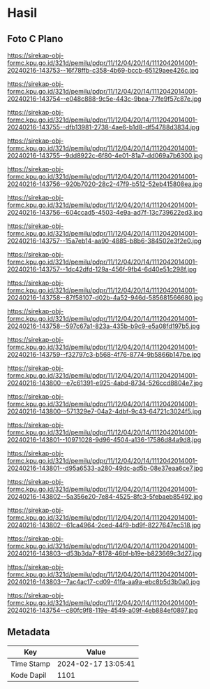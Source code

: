 # Hasil

## Foto C Plano

https://sirekap-obj-formc.kpu.go.id/321d/pemilu/pdpr/11/12/04/20/14/1112042014001-20240216-143753--16f78ffb-c358-4b69-bccb-65129aee426c.jpg

https://sirekap-obj-formc.kpu.go.id/321d/pemilu/pdpr/11/12/04/20/14/1112042014001-20240216-143754--e048c888-9c5e-443c-9bea-77fe9f57c87e.jpg

https://sirekap-obj-formc.kpu.go.id/321d/pemilu/pdpr/11/12/04/20/14/1112042014001-20240216-143755--dfb13981-2738-4ae6-b1d8-df54788d3834.jpg

https://sirekap-obj-formc.kpu.go.id/321d/pemilu/pdpr/11/12/04/20/14/1112042014001-20240216-143755--9dd8922c-6f80-4e01-81a7-dd069a7b6300.jpg

https://sirekap-obj-formc.kpu.go.id/321d/pemilu/pdpr/11/12/04/20/14/1112042014001-20240216-143756--920b7020-28c2-47f9-b512-52eb415808ea.jpg

https://sirekap-obj-formc.kpu.go.id/321d/pemilu/pdpr/11/12/04/20/14/1112042014001-20240216-143756--604ccad5-4503-4e9a-ad7f-13c739622ed3.jpg

https://sirekap-obj-formc.kpu.go.id/321d/pemilu/pdpr/11/12/04/20/14/1112042014001-20240216-143757--15a7eb14-aa90-4885-b8b6-384502e3f2e0.jpg

https://sirekap-obj-formc.kpu.go.id/321d/pemilu/pdpr/11/12/04/20/14/1112042014001-20240216-143757--1dc42dfd-129a-456f-9fb4-6d40e51c298f.jpg

https://sirekap-obj-formc.kpu.go.id/321d/pemilu/pdpr/11/12/04/20/14/1112042014001-20240216-143758--87f58107-d02b-4a52-946d-585681566680.jpg

https://sirekap-obj-formc.kpu.go.id/321d/pemilu/pdpr/11/12/04/20/14/1112042014001-20240216-143758--597c67a1-823a-435b-b9c9-e5a08fd197b5.jpg

https://sirekap-obj-formc.kpu.go.id/321d/pemilu/pdpr/11/12/04/20/14/1112042014001-20240216-143759--f32797c3-b568-4f76-8774-9b5866b147be.jpg

https://sirekap-obj-formc.kpu.go.id/321d/pemilu/pdpr/11/12/04/20/14/1112042014001-20240216-143800--e7c61391-e925-4abd-8734-526ccd8804e7.jpg

https://sirekap-obj-formc.kpu.go.id/321d/pemilu/pdpr/11/12/04/20/14/1112042014001-20240216-143800--571329e7-04a2-4dbf-9c43-64721c3024f5.jpg

https://sirekap-obj-formc.kpu.go.id/321d/pemilu/pdpr/11/12/04/20/14/1112042014001-20240216-143801--10971028-9d96-4504-a136-17586d84a9d8.jpg

https://sirekap-obj-formc.kpu.go.id/321d/pemilu/pdpr/11/12/04/20/14/1112042014001-20240216-143801--d95a6533-a280-49dc-ad5b-08e37eaa6ce7.jpg

https://sirekap-obj-formc.kpu.go.id/321d/pemilu/pdpr/11/12/04/20/14/1112042014001-20240216-143802--5a356e20-7e84-4525-8fc3-5febaeb85492.jpg

https://sirekap-obj-formc.kpu.go.id/321d/pemilu/pdpr/11/12/04/20/14/1112042014001-20240216-143802--61ca4964-2ced-44f9-bd9f-8227647ec518.jpg

https://sirekap-obj-formc.kpu.go.id/321d/pemilu/pdpr/11/12/04/20/14/1112042014001-20240216-143803--d53b3da7-8178-46bf-b19e-b823669c3d27.jpg

https://sirekap-obj-formc.kpu.go.id/321d/pemilu/pdpr/11/12/04/20/14/1112042014001-20240216-143803--7ac4ac17-cd09-41fa-aa9a-ebc8b5d3b0a0.jpg

https://sirekap-obj-formc.kpu.go.id/321d/pemilu/pdpr/11/12/04/20/14/1112042014001-20240216-143754--c80fc9f8-119e-4549-a09f-4eb884ef0897.jpg


## Metadata

| Key        | Value               |
| ---------- | ------------------- |
| Time Stamp | 2024-02-17 13:05:41 |
| Kode Dapil | 1101                |



